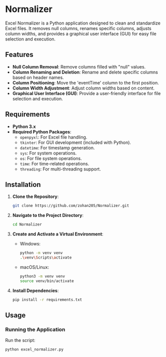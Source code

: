 # Normalizer

Excel Normalizer is a Python application designed to clean and standardize Excel files. It removes null columns, renames specific columns, adjusts column widths, and provides a graphical user interface (GUI) for easy file selection and execution.

## Features

- **Null Column Removal**: Remove columns filled with "null" values.
- **Column Renaming and Deletion**: Rename and delete specific columns based on header names.
- **Column Positioning**: Move the 'eventTime' column to the first position.
- **Column Width Adjustment**: Adjust column widths based on content.
- **Graphical User Interface (GUI)**: Provide a user-friendly interface for file selection and execution.

## Requirements

- **Python 3.x**
- **Required Python Packages**:
  - `openpyxl`: For Excel file handling.
  - `tkinter`: For GUI development (included with Python).
  - `datetime`: For timestamp generation.
  - `sys`: For system operations.
  - `os`: For file system operations.
  - `time`: For time-related operations.
  - `threading`: For multi-threading support.

## Installation

1. **Clone the Repository**:
    ```bash
    git clone https://github.com/zohan205/Normalizer.git
    ```

2. **Navigate to the Project Directory**:
    ```bash
    cd Normalizer
    ```

3. **Create and Activate a Virtual Environment**:
    - Windows:
        ```bash
        python -m venv venv
        .\venv\Scripts\activate
        ```
    - macOS/Linux:
        ```bash
        python3 -m venv venv
        source venv/bin/activate
        ```

4. **Install Dependencies**:
    ```bash
    pip install -r requirements.txt
    ```

## Usage

### Running the Application

Run the script:
```bash
python excel_normalizer.py
